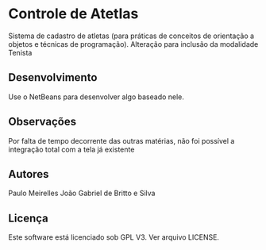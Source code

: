 Controle de Atetlas
===================

Sistema de cadastro de atletas (para práticas de conceitos de orientação a
objetos e técnicas de programação).
Alteração para inclusão da modalidade Tenista

Desenvolvimento
---------------

Use o NetBeans para desenvolver algo baseado nele.

Observações
------------

Por falta de tempo decorrente das outras matérias, não foi possível a integração total com a tela já existente

Autores
------

Paulo Meirelles
João Gabriel de Britto e Silva

Licença
-------

Este software está licenciado sob GPL V3. Ver arquivo LICENSE.



